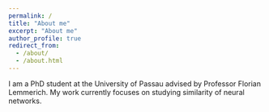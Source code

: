 ```yaml
---
permalink: /
title: "About me"
excerpt: "About me"
author_profile: true
redirect_from: 
  - /about/
  - /about.html
---
```


I am a PhD student at the University of Passau advised by Professor Florian Lemmerich.
My work currently focuses on studying similarity of neural networks.